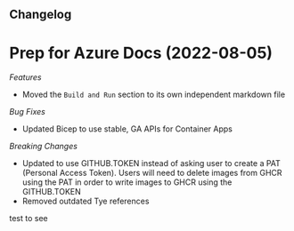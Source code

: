 ## Changelog

# Prep for Azure Docs (2022-08-05)

*Features*
- Moved the `Build and Run` section to its own independent markdown file 

*Bug Fixes*
- Updated Bicep to use stable, GA APIs for Container Apps 

*Breaking Changes*
- Updated to use GITHUB.TOKEN instead of asking user to create a PAT (Personal Access Token). Users will need to delete images from GHCR using the PAT in order to write images to GHCR using the GITHUB.TOKEN
- Removed outdated Tye references 

test to see
